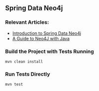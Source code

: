 ## Spring Data Neo4j

### Relevant Articles:
- [Introduction to Spring Data Neo4j](http://www.baeldung.com/spring-data-neo4j-intro)
- [A Guide to Neo4J with Java](http://www.baeldung.com/java-neo4j)

### Build the Project with Tests Running
```
mvn clean install
```

### Run Tests Directly
```
mvn test
```

